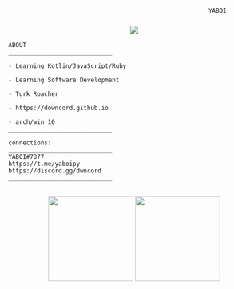 
```
  	                                                    YABOI
```
<h3 align="center">


<p align="center"> <img src="https://media.discordapp.net/attachments/1009078423299305483/1015741773676556468/maxresdefault.jpg" /> </p>


  
</h1>




```
ABOUT
_____________________________

- Learning Kotlin/JavaScript/Ruby
 
- Learning Software Development

- Turk Roacher

- https://downcord.github.io

- arch/win 10
_____________________________

```
```
connections:
_____________________________
YABOI#7377
https://t.me/yaboipy
https://discord.gg/dwncord
_____________________________
```

<h2 align="center"> 
 <p align="center">   
 
<img height=170 src="https://github-readme-stats.vercel.app/api/top-langs/?username=YABOIpy&langs_count=8&theme=dark">




 <img height=170 src="https://github-readme-stats.vercel.app/api?username=YABOI-py&count_private=true&show_icons=true&theme=dark"> 
 </h2> 

 </p> 

 
